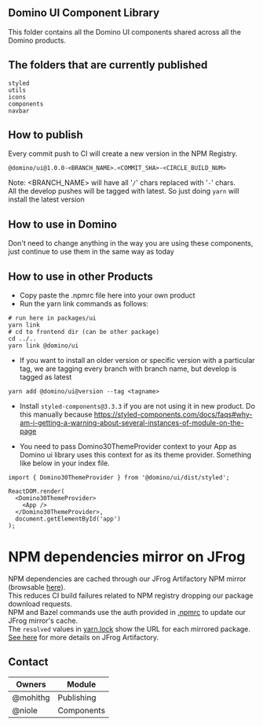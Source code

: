 ## Domino UI Component Library
This folder contains all the Domino UI components shared across all the Domino products.

## The folders that are currently published
```
styled
utils
icons
components
navbar
```

## How to publish
Every commit push to CI will create a new version in the NPM Registry.
```
@domino/ui@1.0.0-<BRANCH_NAME>.<COMMIT_SHA>-<CIRCLE_BUILD_NUM>
```
Note: <BRANCH_NAME> will have all '`/`' chars replaced with '`-`' chars.    
All the develop pushes will be tagged with latest. So just doing `yarn` will install the latest version

## How to use in Domino
Don't need to change anything in the way you are using these components, just continue to use them in the same way as today

## How to use in other Products
- Copy paste the .npmrc file here into your own product
- Run the yarn link commands as follows:
```
# run here in packages/ui
yarn link
# cd to frontend dir (can be other package)
cd ../..
yarn link @domino/ui
```
- If you want to install an older version or specific version with a particular tag, we are tagging every branch with branch name, but develop is tagged as latest
```
yarn add @domino/ui@version --tag <tagname>
```
- Install `styled-components@3.3.3` if you are not using it in new product. Do this manually because https://styled-components.com/docs/faqs#why-am-i-getting-a-warning-about-several-instances-of-module-on-the-page

- You need to pass Domino30ThemeProvider context to your App as Domino ui library uses this context for as its theme provider. Something like below in your index file.
```
import { Domino30ThemeProvider } from '@domino/ui/dist/styled';

ReactDOM.render(
  <Domino30ThemeProvider>
    <App />
  </Domino30ThemeProvider>,
  document.getElementById('app')
);
```

# NPM dependencies mirror on JFrog
NPM dependencies are cached through our JFrog Artifactory NPM mirror (browsable [here](https://domino.jfrog.io/ui/native/domino-components-registry/)).  
This reduces CI build failures related to NPM registry dropping our package download requests.  
NPM and Bazel commands use the auth provided in [.npmrc](.npmrc) to update our JFrog mirror's cache.  
The `resolved` values in [yarn.lock](yarn.lock) show the URL for each mirrored package.  
[See here](https://dominodatalab.atlassian.net/wiki/spaces/ENG/pages/1548976273/JFrog+Artifactory) for more details on JFrog Artifactory.

## Contact
Owners         | Module
---------------|-------------
@mohithg       | Publishing
@niole         | Components
